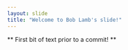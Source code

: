```yaml
---
layout: slide
title: "Welcome to Bob Lamb's slide!"
---
```

** First bit of text prior to a commit! **
